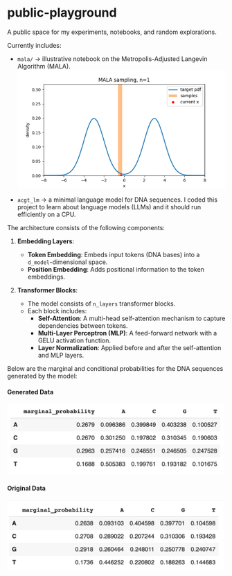 # public-playground

A public space for my experiments, notebooks, and random explorations.  

Currently includes:  

- `mala/` → illustrative notebook on the Metropolis-Adjusted Langevin Algorithm (MALA).  
  ![MALA Animation](mala/mala_sampling.gif)  

- `acgt_lm` → a minimal language model for DNA sequences.
I coded this project to learn about language models (LLMs) and it should run efficiently on a CPU.

The architecture consists of the following components:

1. **Embedding Layers**:
   - **Token Embedding**: Embeds input tokens (DNA bases) into a `d_model`-dimensional space.
   - **Position Embedding**: Adds positional information to the token embeddings.

2. **Transformer Blocks**:
   - The model consists of `n_layers` transformer blocks.
   - Each block includes:
     - **Self-Attention**: A multi-head self-attention mechanism to capture dependencies between tokens.
     - **Multi-Layer Perceptron (MLP)**: A feed-forward network with a GELU activation function.
     - **Layer Normalization**: Applied before and after the self-attention and MLP layers.

Below are the marginal and conditional probabilities for the DNA sequences generated by the model:

#### Generated Data
<img src="acgt_lm/generated_stats.png" alt="Generated Data Marginal and Conditional Probabilities" width="500"/>

#### Original Data
<img src="acgt_lm/original_stats.png" alt="Original Data Marginal and Conditional Probabilities" width="500"/>
